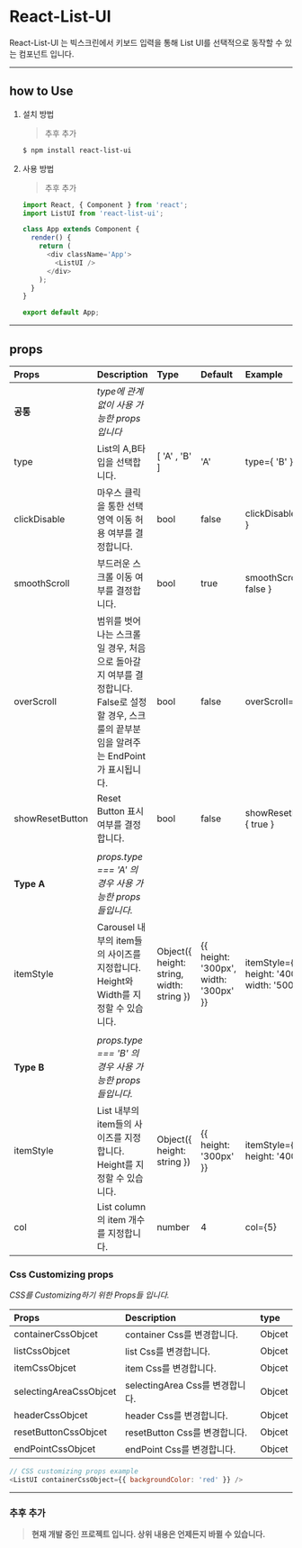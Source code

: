 # React-List-UI

React-List-UI 는 빅스크린에서 키보드 입력을 통해 List UI를 선택적으로 동작할 수 있는 컴포넌트 입니다.

<hr />

## how to Use

1.  설치 방법

    > 추후 추가

    ```bash
    $ npm install react-list-ui
    ```

2.  사용 방법

    > 추후 추가

    ```javascript
    import React, { Component } from 'react';
    import ListUI from 'react-list-ui';

    class App extends Component {
      render() {
        return (
          <div className='App'>
            <ListUI />
          </div>
        );
      }
    }

    export default App;
    ```

<hr />

## props

| Props           | Description                                                                                                                                  | Type                                      | Default                               | Example                                         |
| :-------------- | :------------------------------------------------------------------------------------------------------------------------------------------- | :---------------------------------------- | :------------------------------------ | :---------------------------------------------- |
| **공통**        | _type에 관계 없이 사용 가능한 props입니다_                                                                                                   |                                           |                                       |                                                 |
| type            | List의 A,B타입을 선택합니다.                                                                                                                 | [ 'A' , 'B' ]                             | 'A'                                   | type={ 'B' }                                    |
| clickDisable    | 마우스 클릭을 통한 선택 영역 이동 허용 여부를 결정합니다.                                                                                    | bool                                      | false                                 | clickDisable={ true }                           |
| smoothScroll    | 부드러운 스크롤 이동 여부를 결정합니다.                                                                                                      | bool                                      | true                                  | smoothScroll={ false }                          |
| overScroll      | 범위를 벗어나는 스크롤일 경우, 처음으로 돌아갈지 여부를 결정합니다. False로 설정할 경우, 스크룰의 끝부분임을 알려주는 EndPoint가 표시됩니다. | bool                                      | false                                 | overScroll={ true }                             |
| showResetButton | Reset Button 표시 여부를 결정합니다.                                                                                                         | bool                                      | false                                 | showResetButton={ true }                        |
|                 |                                                                                                                                              |                                           |                                       |
| **Type A**      | _props.type === 'A' 의 경우 사용 가능한 props들입니다._                                                                                      |                                           |
| itemStyle       | Carousel 내부의 item들의 사이즈를 지정합니다. Height와 Width를 지정할 수 있습니다.                                                           | Object({ height: string, width: string }) | {{ height: '300px', width: '300px' }} | itemStyle={{ height: '400px', width: '500px' }} |
|                 |                                                                                                                                              |                                           |                                       |
| **Type B**      | _props.type === 'B' 의 경우 사용 가능한 props들입니다._                                                                                      |
| itemStyle       | List 내부의 item들의 사이즈를 지정합니다. Height를 지정할 수 있습니다.                                                                       | Object({ height: string })                | {{ height: '300px' }}                 | itemStyle={{ height: '400px' }}                 |
| col             | List column의 item 개수를 지정합니다.                                                                                                        | number                                    | 4                                     | col={5}                                         |

### Css Customizing props

_CSS를 Customizing하기 위한 Props들 입니다._

| Props                  | Description                     | type   |
| :--------------------- | :------------------------------ | :----- |
| containerCssObjcet     | container Css를 변경합니다.     | Objcet |
| listCssObjcet          | list Css를 변경합니다.          | Objcet |
| itemCssObjcet          | item Css를 변경합니다.          | Objcet |
| selectingAreaCssObjcet | selectingArea Css를 변경합니다. | Objcet |
| headerCssObjcet        | header Css를 변경합니다.        | Objcet |
| resetButtonCssObjcet   | resetButton Css를 변경합니다.   | Objcet |
| endPointCssObjcet      | endPoint Css를 변경합니다.      | Objcet |

```javascript
// CSS customizing props example
<ListUI containerCssObject={{ backgroundColor: 'red' }} />
```

<hr />

### 추후 추가

> **현재 개발 중인 프로젝트 입니다. 상위 내용은 언제든지 바뀔 수 있습니다.**
